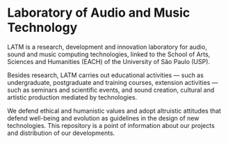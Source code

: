 # Laboratory of Audio and Music Technology

LATM is a research, development and innovation laboratory for audio, sound and music computing technologies, linked to the School of Arts, Sciences and Humanities (EACH) of the University of São Paulo (USP).

Besides research, LATM carries out educational activities — such as undergraduate, postgraduate and training courses, extension activities — such as seminars and scientific events, and sound creation, cultural and artistic production mediated by technologies.

We defend ethical and humanistic values and adopt altruistic attitudes that defend well-being and evolution as guidelines in the design of new technologies. This repository is a point of information about our projects and distribution of our developments.
